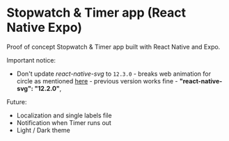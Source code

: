 # Stopwatch & Timer app (React Native Expo)


Proof of concept Stopwatch & Timer app built with React Native and Expo.

Important notice:

- Don't update *react-native-svg* to `12.3.0` - breaks web animation for circle as mentioned [here](https://github.com/marcuzgabriel/reanimated-animation-library/pull/3) - previous version works fine - **"react-native-svg": "12.2.0"**,

Future:

- Localization and single labels file
- Notification when Timer runs out
- Light / Dark theme
